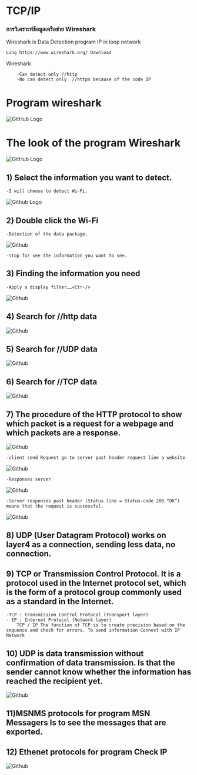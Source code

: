 # TCP/IP
### การวิเคราะห์ข้อมูลเครือข่าย Wireshark
 Wireshark  is Data Detection program IP in loop network

    Ling https://www.wireshark.org/ Download

 Wireshark 

        -Can detect only //http 
        -No can detect only  //https because of the code IP
# Program wireshark

![GitHub Logo](https://lh3.googleusercontent.com/zm4y8V4ImyzBXaZpySMhItXdNaF8jCmchpXFoPQ99ZSTia-T2W9pfg7ItpzFtFi-M3zFr6sBnM69TipwwLoBdkYoVJzf9pjosApkD1ea9HwH2TMiynzPUlsuUhZCqmDMzknBecGbqkq_zSKVgmyzmFleJHk40jKRlcEvBXKb9b9GWHFlGaUuPpKV46k7hogcZNcS4LlozYVxOnd5UDk3HLU5_-xL5l11GHAt7Z1lqErnvlINQZRTTW1S6BZ1TDCneZfwZKGjGoOIgFFKjbSMD-WjOOGsImk_GKxVNRrB6JC4NEiL9aVv17DB32aO1kr0FpLoniv-q6Xldb8X6QJ9YOOUdhkuPlQZ5fqEivSbfq0K0M_fGgogxlsvy6eXkAN7FF695H3aIhDGBxWOErQhaiSV36Ey2KvGgarWx2rF2e_LrNCQLnpaw2p-QlNhxkUEo-TOudq0p8KX8pZxWqdYRVhQR4E96tqwo-HOWsKbLGAma_WnZSw-scuuR2nbCXBnVzF0EXYcGZJMJvaz-z3Idar5_mZUuBBcGV3ALJUcVlokljzci0LgskcIJTdjrRqMkeKGLlRNbmptbtwTp2vWa23gWGzZvPTP60jADI7AlUGplt-ib0hNK0vaohOOdrdgn8XQ115m7srROojHuRQ6LTghtWUYs74=s155-no)

# The look of the program Wireshark
![GitHub Logo](https://lh3.googleusercontent.com/-IVryLd8306CFCvSCOB9ffCe-G1YgPMcjE60tMzjqcTb8Zd2JoOVlqZs7T56MNEOHSWrUx8nJLvyAizAXh19Koe-ASvphS5o9qkeRAydENgFjY47IUl5Ekk6MXp579ZLFyBsCti9G5eNBinoNX_Z1OuqFPhDljugcKIb_SmOI5cAmLdHDs_CiFv6CQUHJaMajDqkA_8QM5rHi4Rf9SXPMy4DnRySY2ZNh5Dc49apS3gM1a_y5I5gKiOUTpFtyyEksra1MFiv9TQincDMoUo0m5dI2X6maSstB7d8jXHTxZZi-WHeHHpxV4DeF2DB3XYHXPBUSfwHx9RZ__JsrlgyveGfyoZQ5lZbUbS6TMTB23lldHxQrexljDVQYagCXEgk9GSbfaK58FoRxt4RpZgEFfKL1Vsl_VcOuZWP-5iYfpMaFKoH_f-6Tp5m22Rnj4JRZDniT5H53fVzO5bPDmzqeRGK5z0Ok7aaswYMk3hE_frRg0AEO6pyfIiICePwdhJOgia26DLMHQy7VxDPAaCWWVeGWYd6PKpdjVSoZlDs6e2MSnQ4qOda-MIlegIZsEc3xJyLLRYtKwefGa6aCJuMpm3hQXH5ZAqMBTNxhS3KpKXlwYx3aNwRl934H1P1QAJTaMISlddZ1AXX_EvAIiKKZg8kqvp3xbA=w954-h700-no)

## 1)	Select the information you want to detect.

    -I will choose to detect Wi-Fi.
![Github Logo](https://lh3.googleusercontent.com/ASiqyMuy2AeybXuz_04aMJQi2-rHPmwvU7M-wSxXUkA8dd8xWGyymghrimotCdWeiYfI2VC9WJtWbF-rTOde8vQvjqGl5wG2WON72c-2mceA_zFQd6kBumDX0S5rxR4IUfpnweIbpg3timFR2w_1c5mOYYJjgNjdHUjclXUEBd913lM9_9X979s49xYqpRQxkQjM1uf-L6L2tE0igiC2Zar5vyxIjHzlsYQoupsB3v-Jx3y7SU5mn9dyYInaBwMjo_6Ajrt5j1v1CraPYiqgHSqnFXTnkZXF1GkZzHQ_cHcZVnh5mONnoIn9uwem-3bU9wHbss6iAw5pQ4-5abwlNerJYZ0ttkEgn34H8bGNAPcaRC7Ta0JN5HqLkKcLWLlknQ66wc5gNttuVHW1wNGIgGXy91AcTbfVCMKvPV9RV3vjdyD35Wxi7vPULxLyVS764Dd3pXkQEfR9GWZDPswjCHL_mbuBbcaRMsdal8xaosE3tkNoAM0MsWcE5cINTRrX5LFfo-ErvD-J9nZ9fHzWbntdYCodhteKIMImglF_8RDLkCQUMkcxrBX-SM96xXQIPFKnX9ngTigtCEzjAHBS3Wd7oajY_Z5K_Yb8wKuP-901_MNEmAagfMFxHfrYlXJGpbPOcw_u-iY5D652QiLog_Gg8VD0iE4=w867-h483-no)

## 2)	Double click the Wi-Fi

    -Detection of the data package.
![Github](https://lh3.googleusercontent.com/I8SUQEIVWNFGBcjTfw9x4oYUdNmrvRMPzhoS4IjXLl3NU0vpjERDa2DjgrBpoUvdYCrA-SV4Aw5CtPtUlAAVyPM4EV-TqsN5L337XtULSi276M5LYCBbBLh_sHxo5dsuFeEriuZ_2_P7BHWxxIdXwSJl3z0Xb3Hn3TALbjkiw60B4FJrMAl89NpjL3G6pNrldVaoatqgiZyWJBwEtN2O3YwyhX5cAQ_nBbZccgzLygcrSIix0-9YjY629qmtn3Yd0rYSOm2ZsSS6f2FZQ5xZWNbZcRW0uvdupHUDoX43jzfjeWUKHKTnxNVuhkFQYzwT5DVnO7FFoOXkTCqG6wNGFUUhBqCh2URdBmk5qu22hONc_ZeTWSmkzH9xb20I5nTkp0WuYncyUk_9KSQPmu90gqo6UoMne7rXKCi2m7oQwAS18QVaY3dGnJMOwAph7lTqDv4rTalBVcb1KC-9aAmYc0heqcZ6mZ1IwkjjCzsU5rTnOHaY6AE95LDtgNK5HcV0QF8sDevsOh3JNWisuCHP8ScvOSsRC7MAAfsWGfHBTEwr0TvXj0pPENZG6z0Qe2cisvmd62HdSUuNED3SgS34VuDeo99cryqUPsTq1Hu824m0fLXcOZyYvusR1NRN2Xs2BGOZUpI6OR64nsQFuwu2GylKL217CPI=w959-h540-no)

    -stop for see the information you want to see.
## 3)	Finding the information you need

    -Apply a display filter……<Ctr-/>
![Github](https://lh3.googleusercontent.com/1A8ZrWIsAMWPf_lASxbmdPlVIjKqE5f58TXVLLzYSpM3K2FcP3iixF50AfWbr2ynTTSrzgD7WuGyyI3I-4GN7nqdaYCrVaLoGS5J5niI2UjLJd3Fx39aF8Y8VDA0qUWlWQs--7sOrui1SiQmKeQzUzFBXGlD2k6l5LHo4Kh_x-_PwSvDuDX9SfqLbG40NJQk7kvuKkVi2Hb3dcaNqXBNAnnR7RsEBK5r-Wfa0WT5QgaqOcOWyKPZ-yp5jlG9wQOUgSIlCPtkLdjESwjXq-t3yR2d7QWvZNdqBcFAt3fK2oXlPxYH5CyhAF2yUPyjo6pfz9hdlEnfvOwoMK-4DMJynKO0HWSm3z0wZMutr-sn2jiZH21tvj15Gl7f1LvvAWAS6ApoBP7a8nOq4EpcN0YqFEbGu3mlkvrCXv7a5sDF56Yl0Q-lhHJmc0pxy5PVg3hh2qv2lgrRDzfiYTJH9Gm2I8lZV1n3OZ9RRO1FU-IkGrU0S1ML2cDjC9k3Rmhw8Ri8HvkxId-9EF4sWJl0or2vR7xIRupWDr9GoyK-mZj6kP82bIb_l2CNLWRN6H6rcw9AbHC1G__C4cUsiPz3XbQ0f2iwBFNPHLoQipzLdHKMJHAVkuehwzH59BQ7oNGHMV6xsjN5y1ntzVYt2PQlM3jqBSMwqS_Q5Ac=w910-h503-no)

## 4)    Search for //http data
![Github](https://lh3.googleusercontent.com/1ATPp6VNZ-4eQlKRcG5L0vAcy8uDho1WnLx7g4Q8BxGcYSOQxbDSAOd9k0wyRU3ZGu9tgt2sqU5LbzKTwdoSokEnSsR_8wxJjiCpULuMr2vIcdnD6SynTmcNNhmdtLo07XvSPqHE7ZvNunUqfNBuC9APMoyAJc3lU9Bg9VwjewaYLI9jbSacqXCYrLoXrLn5Q2wxuMjXHV0OcxU3BkVQH7eXUniSmfsGgEcjdIrwMaAL2nXUPcS0T2qPq4KKNMHIm3z3031BT0WIyi3-GItNePP1-j-rTb4MAFd9Semtjw0SaT32VibQrPVdj9GnN2MqYEf2WawBdaMWQCDOcAUuoI7o-RnIFoJiajk7_asKwGtcPjGQtmknKeJ0FQVbZG2IBQiIrpDr56bL5dMr_bGvqVJ6hC8z76WuKaAzPkwSly2bBle609q_aUvr_kg10MK0x00wLbHokfHO9ayaVEpdbzUjvhrNp_C89YacTVE7_j_VetSx1AXjzFQxuobR9tiiEI1S58aUu01jBvV2rDrf9L7T3VCRFg3NNY5hX4xv3oBMi46z0WlF9jmAuibhR2V71ZBxv5n7-iUCulZPTKh0ZQjlr7xFTBwRsufa5YoS7kLxzAMbSR9SeZ-tpjDYRffGe19SvX9jHmC6zHsN2i9_18F4RrMD4HM=w959-h540-no)

## 5) Search for //UDP data  
![Github](https://lh3.googleusercontent.com/Ney-snVZShTz9eSwPyqdMKkc0gh_v13h52yOT1Sw_i1RdsTpByP9-lbXPlDiO-DPtgJ6nk2EsLlZQQw6zesskM2oGnkToeyIHg7LLTRuJlP0Uzu1oEq_oSH56laXeI7GyH9HQEqqdsBEmf8JIbLs-QOy2SPjpJ_Sj4Iz3G6wr2pTSjmXBai3Roj35v8Ozt4rZYoWnmZQy9kKKGyQko2ITxM60SML2Hw1Nzcqn2tl8F0mv8ByCoVij2R19Ouk9gnW5NMkd5GyNHnJqBTUiRKEhRpk_racbkHMr5rQoiGSRNhfXiQjwS0PVMRFlFqI_ZMHyqmuj4ZrVNIv9rgDjeXRn47bAuZFXwQYTrDAfe5S1hmmwEkv94aIJaVzlJtF6vW0QqC2LSYPMGOnZ8c7rMa5ui1BU7ugKuX9zuHTX9432lEoQCiJlVNNFa8ZuWa_4_2c57q8k2VoTmlV67hJwX7Xziq2jDP9VJ7pAgzeHeG7NhLaxRMPP9ITs_ZRjE8eDNzanK_d43lVZ-pRWxERVuNn13FUqE9W2kAX587XK97NrrlI-FNhTlAP_5xX41-8wIUHCQQQdqrYJ0bvSZqa9mZxpz_szAGKjjAyqUVoi-C8btxPTIZo69aA1c33NlZIpdISMq8nzatg081lBRs6Abdw8R_mglahGz4=w959-h495-no)
## 6)  Search for //TCP data
![Github](https://lh3.googleusercontent.com/Al8HanqFSDjPRWPxlqwQfKK8LFUezCH1GA503uDzO8c04L4xnLl5vrhng1Pk6Rv7ExswarouO3iOpRQgUHiXoYnfPFHCOAp9TxXa6KT3k77W-SplVruJ7nXMJp-Towe9mnb92wuNwahbiJnypg71mhHrLLKM9jy1AUzIqXsTTYFZtqVNp_G5OkW_H0ctddRQjnCJotGc7mS0hzBdxM_pZ12Ycm4BibUq25RmN_rtMU5WRsiYZnZxy7z9YwZqeltS85TltBBWcl1w6pP2IB0EesMVRef3nVlHj9YV1cQDRh6oOwvTqSSNr9bwUdXdsc7kbyVXThhhqJvXPuc_iKSq-DXx2cB2Uvd5ZY_Ja5NO36YibDHhYjK4S7OQ3F0eQBxDPX5yxHM94LJU6gZ-82eSF7cG7RMQ4KBOh4jUnuMA8YpPL9LxFnPcy-yhgqGke0MsMOrhAu6Pt0VM-KlccaU2Gn4iahZ_2E9-ErcCM7x5OjAqpuF1ii7HnUB_9WZeQHZfP0wImNWWlWBuD5KAT59qvaU0lA9neUZL7JaCIzTkudUoR0QfFcKmuZu3QSHDfCg_RknEYOECHATmudvmqCH2NpiXesl3twFOcwOFT-trneVIji3Lkk4ndL0xZTPNmd6nY4LEMgGLIxGdZVnqF7TGFBfea15BZOA=w950-h546-no)
## 7)  The procedure of the HTTP protocol to show which packet is a request for a webpage and which packets are a response.
![Github](https://lh3.googleusercontent.com/S39plBrJ1QJLYlqsfiV0qdfoEBbzIbEtcLb-9sb1zBVYAE2CDS6Pj2CfUshWywTtD9d0BysAd_20HIW9jSGpnccJC33XW3CCcUp2de-hyqmwrjQwJl8qmC_yM1rUhr4padkBkprLxd5vpVf4iMLFRjChNuAKrD7s6rW80SC9ENRm5BbD34dWEXsKsWEhbBxIuWod8GF8Mu9AQWLkjSPVmaYiP87tRxXYUT-hXsUKmxFAiwstXDB1IqTZCVFnnqfu5iYyrhG3ARFvIr5vlWfM8Zq8ugQ29vX-6_6mrRQcioQn3HVR7hf3D7-bqelkuXS3fufVlqVHvxyyG17N0VgbyVlCpGDnbP77D1MYPIAKDqUrxlMBGFXBvmLQ8NiNngU_0Le8rutv4UWB0Scnwg7Iz2jHUBm1EpWNwgmSJCEcxAH5VREvXmZrUBShRiriqAeUGROh85cBU89YphKHjFI-N_kKgPRwlPghvfrsGiFkvlQ6i0MwI9tc2BmTfJi2duSAC6Q4eH7WTPidX0IodKRkicjfVdBJoJsG0HrYLMFKRlkiUwXrDAhKTH426SCcC_wsWhaynWSc17rSqcFEQMBYefyo-FTmx09dzbwAuL9-2TbOC-Q-cv61s3Z8TwvDgYG86PazdglZqy9v8FnWk_brTto4tdGUnig=w959-h18-no)

    -client send Request go to server past header request line a website
![Github](https://lh3.googleusercontent.com/YsuKKorqsLxEPl6rQaxbzVsuLnufmfHPeEV3UO3z1vYZNaLvot1WL8q5L9RLJAaMGHJ2EDKeKZTmPekWmAVbQN1JX-xXCIhcdZ-MC_VxwWT4cloeW2AwIaGnJRHS1dppyoimO1ufYkTctoJ7GQIdk8Spc-oCufDQywJ8Q9h6U5RYv80N7nigTGT-MTKUoa4fiaBnaFyl07BVSzfiGbnPYWudHkAcuiE7ao7VKj9XxMwI68Im5ccxscL5AwpOd4NVOKM3OItptOHlj3ASj91E5oD744z6-UoO5hU-dWrBEMN8sIa54_J0O0GRh3B2hOYO--YTdUo2bjcMYS-Ytt4nTHGluBLdYQ8rrOC4bTb5uZCBxNsKkNlaRBL6skrsSq0Ql7sNoGAw6QlQ31nv35O3vMMp7WCYqJrxb9teIjSF_XTzl0TQYzd-Q9Kk3T4ENq-WfloBhjFiBXI-yqhi1pcXfTa9FlofmsxjbH_h2lWTorYxzkVeCoTZxD8vLdBBx19s8zXGQCbHej5lVljJ4zofvn_rGy1f5JXPscg1xjpSW4j6BiwJjv1U2uqd0U4fi76RoevbOLy4cBpIzMPZu8J3xF-5PH7HdGOQ1zgjAU7kTBVGYWcClMPeKv92AqcKzoYcKCOJYmIqINIAJCUgdTj_NFJYcTJGD8c=w959-h215-no)

    -Responses server
![Github](https://lh3.googleusercontent.com/5F7MEYfg8NiCLwx3Ge3FtPhzru6rEYPLsxcvgxx3Kp4SUciwYseV4bU8ye3my-wFgXeOiHqSywhMIz7delCpglTm-fBp0jxgj_QlWy6YZuJkrWjYpyb6bFu76P0tIXx4yWEOIxFXulPB8S-yY9dnE4nEnEysWUUlqldc9ihDDKiLpJV6PWA7bBljwDwTxM89yJM4y-R1rx4iVAkRPIV9a0PDKbMxXnQs4B79Dg9m2qyjKEkD1pRow_oyuCQKNnkhu77RCVLxKFH84hEi8LfzBWZ4En443pYoW6du0jkKYqAHoPa_kvHe-UTVwdjT5OfPZuwBNq8jcMi_5NjMUup1UMHwsAeVZzG6yNN12h2k4oIrSaqObjC5cPVnCfbBG8b4d9zBnoSQtfEib4GSHrQ1AV72iKn45nXV8sbWGENDSXzb9mwE0ZkrC_FSfebMfV2bx0uGmnsP68sezThRhYxC7KO25KGajxdfaU170befukeSq0nMYysDASs4qJufa4UncdtJL3pclBxpaF4gjKq0ycMXWQ_UlWeqb44n_QVPtl6zxaRTsvUETxrrCY5FJ-W2oVdG3pWAvGxCuhru6HtNPfp3vToXv-qiyhzpFonnZyXhgYGEvr_s90LSlAuDJLU_7-LrvCDwOLCpjn9OGywoqGAXhCSvgl0=w872-h23-no)

    -Server responses past header (Status line = Status-code 200 “OK”) means that the request is successful.
![Github](https://lh3.googleusercontent.com/qpRI4e-cWw_EZ_R34LZoeAOBZwrjjCdV3oZXQR3s-VTwhgL1u5r9W9iV_UZEFQozKiNhD67ex4aKw5TdDCLgt4A2ezdx_XFmhRe021NPoImw2zWVd_yeiTeXAqgn3oDG1MxYp9j4L_RsgBUuPpzWix-GUROefQlJiQR3Ro5SfpXnhbY8KYpM-laIZ3kR3t6QeVtdqAnZF352csQQIZZgjm-BT2MvhUPObuGVpssmQGv8oERUtfwaVjVYeHoMyB_H0aawRgliNS5vM7JWYUDw-LIlXzTWOfKqk4Z_PiEyAIbR_Y4L0MtxubT2y0UoBE1dkzX__EOjZRW0D3bGdcPcwlMF-DLjJdfmGj_Fh4GMOpmPcWlUMx0zi1MUVKgBO078lYSnU2qHPRfzegIwIBe1mid2yEI-zKU7N6Fq9aHXwhw7HeXDYNhCj0GtPaN5UP4XgIj7SWDg5mW5J6IV3eQ5wGO3wlVi6jr0mI-MPeLdWWLxnZCRwIiCcxfRzp73ynngtkTBcuIm6_IsvQ0DFx3tsnmTzgQx1vgiOmGtZgNdk6wXEqpcjy7SHCV84TWi67v29nFy47fl5iisP42V8ZB6VRro5PJKMDKVYIWkPtPqG1Lrbwfe8tlaix_BzV1BaQZUYdFX9AbXO3LI6maFyWBR2PT79-Fpx5c=w651-h207-no)

## 8) UDP (User Datagram Protocol) works on layer4 as a connection, sending less    data, no connection.
## 9) TCP or Transmission Control Protocol. It is a protocol used in the Internet protocol set, which is the form of a protocol group commonly used as a standard in the Internet.
    -TCP : transmission Control Protocol (Transport layer)
    - IP : Internet Protocol (Network layer)
        TCP / IP The function of TCP is to create precision based on the sequence and check for errors. To send information Connect with IP Network
## 10) UDP is data transmission without confirmation of data transmission. Is that the sender cannot know whether the information has reached the recipient yet.
![Github](https://lh3.googleusercontent.com/aY3uqR_gh1nF0NSxwu7H-zjKUezGbDID0U4AVI_HQcnKBgEqHTzGvm6V6KfZ7C8nFtIn50-GHKsco1lYQBytO0-eFxSckByVMCM34dbxBO7Clq77QHM3udOuN4UaI7od0rcFK2IRFVKHt_1EFTL6nFod5swLt7qRrhg5vR2Ljsj3h7XjZAeOthiBnNot-hleWlN4BIlceiv_sQS66GW4-EutdhcD-h0Nk-emm0EeNV2-jTmeysD49dbKXls1kiYtosTNKmYOuYKW3IRR0rRzbI4ZDOvyR9jKSACGS05wpb-lgIMzZjASCN-v9mKe9lrZD1xeJr_3nX-t9C16-NYEoNOVA9jH_DvcKNPUFH8mKevTGDO0mz98veb7iOAZn7hkPapjdINoPZu04rNEyYcx_MU7aI1TedcPdrRQVkQcWPMbaHmC9-D2ph6CyQ_2xhoLYSJ4uGy0p9KLtPOFIpx_d45hLU8YAUiYBFPQmsN1bY_bFL1R0O-hAL9x5AEsEv2V0lTMc1ya1AAnNlMQZnSMwmLWEP-aeuESboGvJ2fxjPCKfkxndcjSY5xQQSCXGw-rT_vpxgFdT_dWt8xzuazvG4D_fx-9nGEeoR3Adtk_tt-mLr7dJG1xI-KdZaPGL79NkWwgZRoP6gbly4ZheKgN3XW2OERsTwI=w678-h359-no)
## 11)MSNMS protocols for program MSN Messagers Is to see the messages that are exported.
## 12) Ethenet protocols for program Check IP
![Github](https://lh3.googleusercontent.com/rST7POUJZ4mZcpwJ6Ix8QZOwemBPUBS078OALKM8EXVxelCPEv0j-Ld3Rz8qXKYuTkHEpf6QmaE1bxz-ZZHRP8wZZfcMyHjcWiUyTGYVPMXuKaPvWFnx9S7BnANrm1mzgvYOK0YvoiEhdEOlTD3A65kN9zoyT3TeDiYSC_4ZZE4qZB6JGx9gZ5RngXMirlSctHPRCbU08wWrcsDy29coOZQIW259dzolZ1UXJ3beBEhXqLbrFChasp4jEvZespbLBB7j-aL8QEuzyRY5oCEnT8PhQjTQRuWH3fLcZ-yEsW0i9zjs6rAPo8HeDRMiZzTvOHvxk0x9PQr-4N5QZHxfYic3ATclfEad8wxhz2Y_FwxRRZsPXnIkRNOSx9BE94dTCvXESyGLpok5JjyAeQ2h72GXJXkKky39fBXWiNUeQzFlI42hnlLZqcxwmP_WjtLCMoysrkKDlVCMkIiTIngaD0ia72AVSJo2jNDs1OD2_njMMLyBG9CKRoxvIDsNbSrHWHHOl_h9dpGnYS-8P0tmtiIcIhIwJMmIZ4zrazsVKQYdCp3SNeAbx0XkNEQSo3KqX39Mft-y1zsWfyT7HuMyjrNCGNZzaGVLcOc07zxndAQeHBkIb1Ul7XtSVTUP1jahjT5LhXTaC0N2QAqj7WZUuRXfTapYg0Y=w959-h199-no)